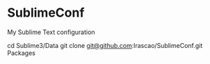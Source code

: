 SublimeConf
===========

My Sublime Text configuration

cd Sublime3/Data
git clone git@github.com:lrascao/SublimeConf.git Packages
